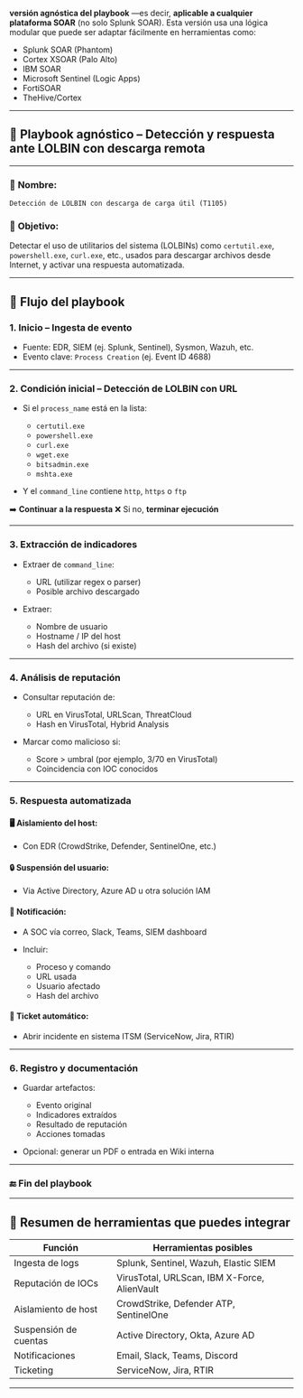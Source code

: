 **versión agnóstica del playbook** —es decir, **aplicable a cualquier plataforma SOAR** (no solo Splunk SOAR). Esta versión usa una lógica modular que puede ser adaptar fácilmente en herramientas como:

* Splunk SOAR (Phantom)
* Cortex XSOAR (Palo Alto)
* IBM SOAR
* Microsoft Sentinel (Logic Apps)
* FortiSOAR
* TheHive/Cortex

---

## 🔁 **Playbook agnóstico – Detección y respuesta ante LOLBIN con descarga remota**

---

### 🔷 **Nombre:**

`Detección de LOLBIN con descarga de carga útil (T1105)`

### 🎯 **Objetivo:**

Detectar el uso de utilitarios del sistema (LOLBINs) como `certutil.exe`, `powershell.exe`, `curl.exe`, etc., usados para descargar archivos desde Internet, y activar una respuesta automatizada.

---

## 🔄 **Flujo del playbook**

### 1. **Inicio – Ingesta de evento**

* Fuente: EDR, SIEM (ej. Splunk, Sentinel), Sysmon, Wazuh, etc.
* Evento clave: `Process Creation` (ej. Event ID 4688)

---

### 2. **Condición inicial – Detección de LOLBIN con URL**

* Si el `process_name` está en la lista:

  * `certutil.exe`
  * `powershell.exe`
  * `curl.exe`
  * `wget.exe`
  * `bitsadmin.exe`
  * `mshta.exe`
* Y el `command_line` contiene `http`, `https` o `ftp`

➡️ **Continuar a la respuesta**
❌ Si no, **terminar ejecución**

---

### 3. **Extracción de indicadores**

* Extraer de `command_line`:

  * URL (utilizar regex o parser)
  * Posible archivo descargado
* Extraer:

  * Nombre de usuario
  * Hostname / IP del host
  * Hash del archivo (si existe)

---

### 4. **Análisis de reputación**

* Consultar reputación de:

  * URL en VirusTotal, URLScan, ThreatCloud
  * Hash en VirusTotal, Hybrid Analysis
* Marcar como malicioso si:

  * Score > umbral (por ejemplo, 3/70 en VirusTotal)
  * Coincidencia con IOC conocidos

---

### 5. **Respuesta automatizada**

#### 🖥️ Aislamiento del host:

* Con EDR (CrowdStrike, Defender, SentinelOne, etc.)

#### 🔒 Suspensión del usuario:

* Via Active Directory, Azure AD u otra solución IAM

#### 🔔 Notificación:

* A SOC vía correo, Slack, Teams, SIEM dashboard
* Incluir:

  * Proceso y comando
  * URL usada
  * Usuario afectado
  * Hash del archivo

#### 🎫 Ticket automático:

* Abrir incidente en sistema ITSM (ServiceNow, Jira, RTIR)

---

### 6. **Registro y documentación**

* Guardar artefactos:

  * Evento original
  * Indicadores extraídos
  * Resultado de reputación
  * Acciones tomadas
* Opcional: generar un PDF o entrada en Wiki interna

---

### 🔚 **Fin del playbook**

---

## 🧩 **Resumen de herramientas que puedes integrar**

| Función               | Herramientas posibles                        |
| --------------------- | -------------------------------------------- |
| Ingesta de logs       | Splunk, Sentinel, Wazuh, Elastic SIEM        |
| Reputación de IOCs    | VirusTotal, URLScan, IBM X-Force, AlienVault |
| Aislamiento de host   | CrowdStrike, Defender ATP, SentinelOne       |
| Suspensión de cuentas | Active Directory, Okta, Azure AD             |
| Notificaciones        | Email, Slack, Teams, Discord                 |
| Ticketing             | ServiceNow, Jira, RTIR                       |

---


